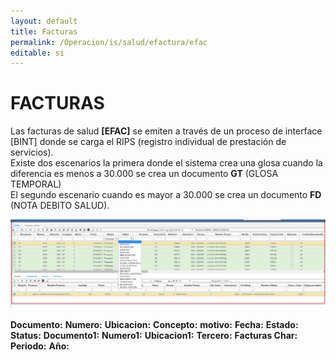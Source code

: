 ```yaml
---
layout: default
title: Facturas
permalink: /Operacion/is/salud/efactura/efac
editable: si
---
```


# FACTURAS

Las facturas de salud **[EFAC]** se emiten a través de un proceso de interface [BINT] donde se carga el RIPS (registro individual de prestación de servicios).  
Existe dos escenarios la primera donde el sistema crea una glosa cuando la diferencia es menos a 30.000 se crea un documento **GT** (GLOSA TEMPORAL)  
El segundo escenario cuando es mayor a 30.000 se crea un documento **FD** (NOTA DEBITO SALUD).  


![](efac1.png)  

**Documento:**
**Numero:**
**Ubicacion:**
**Concepto:**
**motivo:**
**Fecha:**
**Estado:**
**Status:**
**Documento1:**
**Numero1:**
**Ubicacion1:**
**Tercero:**
**Facturas Char:**
**Periodo:**
**Año:**









